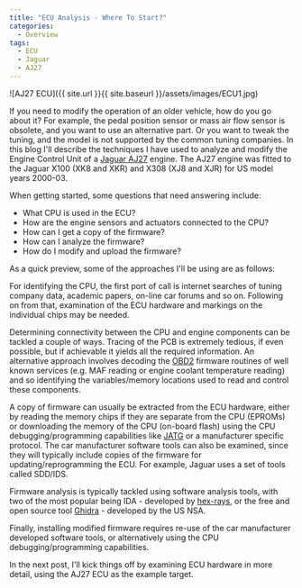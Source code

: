 ```yaml
---
title: "ECU Analysis - Where To Start?"
categories:
  - Overview
tags:
  - ECU
  - Jaguar
  - AJ27
---
```


![AJ27 ECU]({{ site.url }}{{ site.baseurl }}/assets/images/ECU1.jpg)

If you need to modify the operation of an older vehicle, how do you go about it? For example, the pedal position sensor or mass air flow sensor is obsolete, and you want to use an alternative part. Or you want to tweak the tuning, and the model is not supported by the common tuning companies. In this blog I'll describe the techniques I have used to analyze and modify the Engine Control Unit of a [Jaguar AJ27](https://en.wikipedia.org/wiki/Jaguar_AJ-V8_engine) engine. The AJ27 engine was fitted to the Jaguar X100 (XK8 and XKR) and X308 (XJ8 and XJR) for US model years 2000-03.

When getting started, some questions that need answering include:

* What CPU is used in the ECU?
* How are the engine sensors and actuators connected to the CPU?
* How can I get a copy of the firmware?
* How can I analyze the firmware?
* How do I modify and upload the firmware?

As a quick preview, some of the approaches I'll be using are as follows:

For identifying the CPU, the first port of call is internet searches of tuning company data, academic papers, on-line car forums and so on. Following on from that, examination of the ECU hardware and markings on the individual chips may be needed.

Determining connectivity between the CPU and engine components can be tackled a couple of ways. Tracing of the PCB is extremely tedious, if even possible, but if achievable it yields all the required information. An alternative approach involves decoding the [OBD2](https://en.wikipedia.org/wiki/OBD-II_PIDs) firmware routines of well known services (e.g. MAF reading or engine coolant temperature reading) and so identifying the variables/memory locations used to read and control these components.

A copy of firmware can usually be extracted from the ECU hardware, either by reading the memory chips if they are separate from the CPU (EPROMs) or downloading the memory of the CPU (on-board flash) using the CPU debugging/programming capabilities like [JATG](https://en.wikipedia.org/wiki/JTAG) or a manufacturer specific protocol. The car manufacturer software tools can also be examined, since they will typically include copies of the firmware for updating/reprogramming the ECU. For example, Jaguar uses a set of tools called SDD/IDS.

Firmware analysis is typically tackled using software analysis tools, with two of the most popular being IDA - developed by [hex-rays](https://hex-rays.com/), or the free and open source tool [Ghidra](https://ghidra-sre.org/) - developed by the US NSA.

Finally, installing modified firmware requires re-use of the car manufacturer developed software tools, or alternatively using the CPU debugging/programming capabilities.

In the next post, I'll kick things off by examining ECU hardware in more detail, using the AJ27 ECU as the example target.